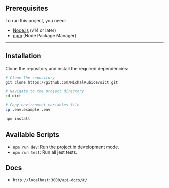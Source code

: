 ## Prerequisites

To run this project, you need:

- [Node.js](https://nodejs.org/) (v14 or later)
- [npm](https://www.npmjs.com/) (Node Package Manager)

---

## Installation

Clone the repository and install the required dependencies:

```bash
# Clone the repository
git clone https://github.com/MichalKubice/oict.git

# Navigate to the project directory
cd oict

# Copy environment variables file
cp .env.example .env

npm install
```

## Available Scripts

- `npm run dev`: Run the project in development mode.
- `npm run test`: Run all jest tests.

## Docs

- `http://localhost:3000/api-docs/#/`
